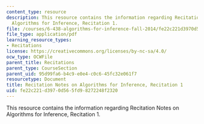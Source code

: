 ```yaml
---
content_type: resource
description: This resource contains the information regarding Recitation Notes on
  Algorithms for Inference, Recitation 1.
file: /courses/6-438-algorithms-for-inference-fall-2014/fe22c221d3970d565fd98272248f2320_MIT6_438F14_rec1.pdf
file_type: application/pdf
learning_resource_types:
- Recitations
license: https://creativecommons.org/licenses/by-nc-sa/4.0/
ocw_type: OCWFile
parent_title: Recitations
parent_type: CourseSection
parent_uid: 95d99fa6-b4c9-e0e4-c0c6-45fc32e061f7
resourcetype: Document
title: Recitation Notes on Algorithms for Inference, Recitation 1
uid: fe22c221-d397-0d56-5fd9-8272248f2320
---
```

This resource contains the information regarding Recitation Notes on Algorithms for Inference, Recitation 1.